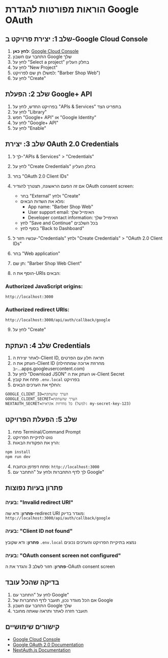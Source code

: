 # הוראות מפורטות להגדרת Google OAuth

## שלב 1: יצירת פרויקט ב-Google Cloud Console

1. **לחץ כאן**: [Google Cloud Console](https://console.cloud.google.com/)
2. התחבר עם חשבון Google שלך
3. לחץ על "Select a project" בחלק העליון
4. לחץ על "New Project"
5. תן שם לפרויקט (למשל: "Barber Shop Web")
6. לחץ על "Create"

## שלב 2: הפעלת Google+ API

1. בפרויקט החדש, לחץ על "APIs & Services" בתפריט הצד
2. לחץ על "Library"
3. חפש "Google+ API" או "Google Identity"
4. לחץ על "Google+ API"
5. לחץ על "Enable"

## שלב 3: יצירת OAuth 2.0 Credentials

1. לך ל-"APIs & Services" > "Credentials"
2. לחץ על "Create Credentials" בחלק העליון
3. בחר "OAuth 2.0 Client IDs"
4. אם זה הפעם הראשונה, תצטרך להגדיר OAuth consent screen:
   - בחר "External" ולחץ "Create"
   - מלא את השדות הבאים:
     - App name: "Barber Shop Web"
     - User support email: האימייל שלך
     - Developer contact information: האימייל שלך
   - לחץ "Save and Continue" בכל השלבים
   - בסוף לחץ "Back to Dashboard"

5. עכשיו חזור ל-"Credentials" ולחץ "Create Credentials" > "OAuth 2.0 Client IDs"
6. בחר "Web application"
7. תן שם: "Barber Shop Web Client"
8. הוסף את ה-URIs הבאים:

### Authorized JavaScript origins:
```
http://localhost:3000
```

### Authorized redirect URIs:
```
http://localhost:3000/api/auth/callback/google
```

9. לחץ על "Create"

## שלב 4: העתקת Credentials

1. לאחר יצירת ה-Client ID, תראה חלון עם הפרטים
2. העתק את ה-Client ID (מחרוזת ארוכה שמתחילה ב-...apps.googleusercontent.com)
3. לחץ על "Download JSON" או העתק את ה-Client Secret
4. פתח את קובץ `.env.local` בפרויקט
5. החלף את הערכים הבאים:

```env
GOOGLE_CLIENT_ID=הערך שהעתקת
GOOGLE_CLIENT_SECRET=הערך שהעתקת
NEXTAUTH_SECRET=כל מחרוזת אקראית (למשל: my-secret-key-123)
```

## שלב 5: הפעלת הפרויקט

1. פתח Terminal/Command Prompt
2. נווט לתיקיית הפרויקט
3. הרץ את הפקודות הבאות:

```bash
npm install
npm run dev
```

4. פתח דפדפן וכתובת: `http://localhost:3000`
5. לך לדף התחברות ולחץ על "התחבר עם Google"

## פתרון בעיות נפוצות

### בעיה: "Invalid redirect URI"
**פתרון**: ודא שה-redirect URI מוגדר בדיוק: `http://localhost:3000/api/auth/callback/google`

### בעיה: "Client ID not found"
**פתרון**: ודא שקובץ `.env.local` נמצא בתיקיית הפרויקט והערכים נכונים

### בעיה: "OAuth consent screen not configured"
**פתרון**: חזור לשלב 3 והגדר את ה-OAuth consent screen

## בדיקה שהכל עובד

1. לחץ על "התחבר עם Google"
2. אם הכל מוגדר נכון, תועבר לדף התחברות של Google
3. התחבר עם חשבון Google שלך
4. תועבר חזרה לאתר ותראה שאתה מחובר

## קישורים שימושיים

- [Google Cloud Console](https://console.cloud.google.com/)
- [Google OAuth 2.0 Documentation](https://developers.google.com/identity/protocols/oauth2)
- [NextAuth.js Documentation](https://next-auth.js.org/) 